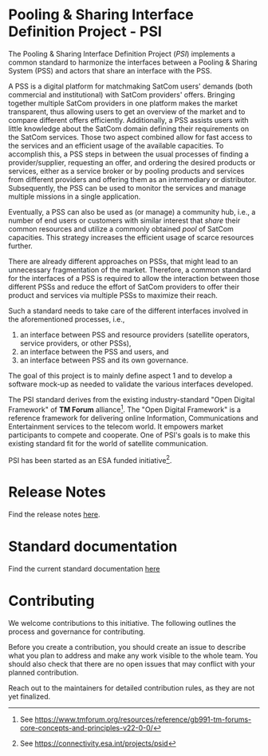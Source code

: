 # Pooling & Sharing Interface Definition Project - PSI

The Pooling & Sharing Interface Definition Project (*PSI*) implements a common standard to harmonize the interfaces between a Pooling & Sharing System (PSS) and actors that share an interface with the PSS.

A PSS is a digital platform for matchmaking SatCom users' demands (both commercial and institutional) with SatCom providers' offers.
Bringing together multiple SatCom providers in one platform makes the market transparent, thus allowing users to get an overview of the market and to compare different offers efficiently.
Additionally, a PSS assists users with little knowledge about the SatCom domain defining their requirements on the SatCom services.
Those two aspect combined allow for fast access to the services and an efficient usage of the available capacities.
To accomplish this, a PSS steps in between the usual processes of finding a provider/supplier, requesting an offer, and ordering the desired products or services, either as a service broker or by pooling products and services from different providers and offering them as an intermediary or distributor.
Subsequently, the PSS can be used to monitor the services and manage multiple missions in a single application.

Eventually, a PSS can also be used as (or manage) a community hub, i.e., a number of end users or customers with similar interest that *share* their common resources and utilize a commonly obtained *pool* of SatCom capacities.
This strategy increases the efficient usage of scarce resources further.

There are already different approaches on PSSs, that might lead to an unnecessary fragmentation of the market.
Therefore, a common standard for the interfaces of a PSS is required to allow the interaction between those different PSSs and reduce the effort of SatCom providers to offer their product and services via multiple PSSs to maximize their reach.

Such a standard needs to take care of the different interfaces involved in the aforementioned processes, i.e.,

1. an interface between PSS and resource providers (satellite operators, service providers, or other PSSs),
2. an interface between the PSS and users, and
3. an interface between PSS and its own governance.

The goal of this project is to mainly define aspect 1 and to develop a software mock-up as needed to validate the various interfaces developed.

The PSI standard derives from the existing industry-standard "Open Digital Framework" of **TM Forum** alliance[^1].
The "Open Digital Framework" is a reference framework for delivering online Information, Communications and Entertainment services to the telecom world. 
It empowers market participants to compete and cooperate.
One of PSI's goals is to make this existing standard fit for the world of satellite communication.

PSI has been started as an ESA funded initiative[^2].

[^1]: See https://www.tmforum.org/resources/reference/gb991-tm-forums-core-concepts-and-principles-v22-0-0/
[^2]: See https://connectivity.esa.int/projects/psid

# Release Notes

Find the release notes [here](doc/PSI/common/release_notes.md).

# Standard documentation

Find the current standard documentation [here](psi-standard)

# Contributing

We welcome contributions to this initiative. The following outlines the process and governance for contributing.

Before you create a contribution, you should create an issue to describe what you plan to address and make any work visible to the whole team. 
You should also check that there are no open issues that may conflict with your planned contribution.

Reach out to the maintainers for detailed contribution rules, as they are not yet finalized.

